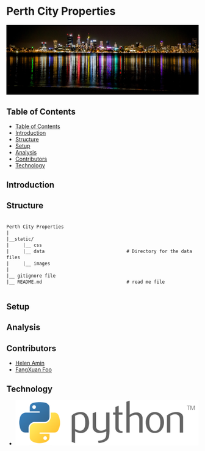 # Perth City Properties

![perth city](static/images/PerthCity.png)

## Table of Contents

- [Table of Contents](#table-of-contents)
- [Introduction](#Introduction)
- [Structure](#Structure)
- [Setup](#Setup)
- [Analysis](#Analysis)
- [Contributors](#Contributors)
- [Technology](#Technology)

## Introduction




## Structure
```
 
Perth City Properties
|
|__static/                                    
|     |__ css
|     |__ data                              # Directory for the data files
|     |__ images
|
|__ gitignore file
|__ README.md                               # read me file
                   

```

## Setup

## Analysis

## Contributors

- [Helen Amin](https://github.com/helenamin)
- [FangXuan Foo](https://github.com/foofx88)

## Technology

- ![PythonLogo](static/images/pythonlogo.png)
